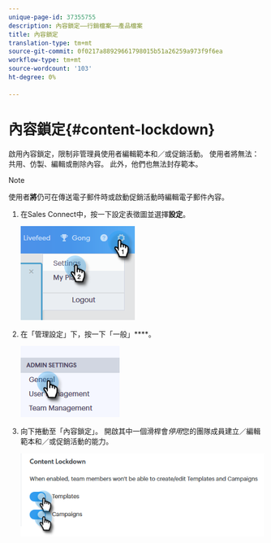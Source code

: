 ```yaml
---
unique-page-id: 37355755
description: 內容鎖定——行銷檔案——產品檔案
title: 內容鎖定
translation-type: tm+mt
source-git-commit: 0f0217a88929661798015b51a26259a973f9f6ea
workflow-type: tm+mt
source-wordcount: '103'
ht-degree: 0%

---
```



# 內容鎖定{#content-lockdown}

啟用內容鎖定，限制非管理員使用者編輯範本和／或促銷活動。 使用者將無法：共用、仿製、編輯或刪除內容。 此外，他們也無法封存範本。

>[!NOTE]
>
>使用者&#x200B;**將**&#x200B;仍可在傳送電子郵件時或啟動促銷活動時編輯電子郵件內容。

1. 在Sales Connect中，按一下設定表徵圖並選擇&#x200B;**設定**。

   ![](assets/one-4.png)

1. 在「管理設定」下，按一下「一般」****。

   ![](assets/two-4.png)

1. 向下捲動至「內容鎖定」。 開啟其中一個滑桿會&#x200B;_停用_&#x200B;您的團隊成員建立／編輯範本和／或促銷活動的能力。

   ![](assets/three-4.png)
